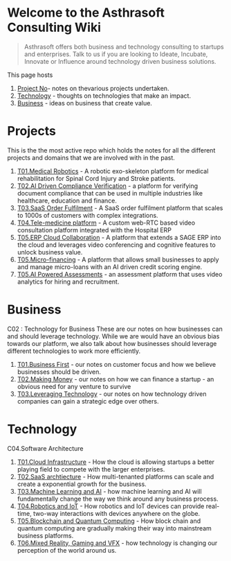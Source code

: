 # Welcome to the Asthrasoft Consulting Wiki

> Asthrasoft offers both business and technology consulting to startups and enterprises. Talk to us if you are looking to Ideate, Incubate, Innovate or Influence around technology driven business solutions.

This page hosts

 1. [Project No](#projects)- notes on thevarious projects undertaken.
 2. [Technology](#technology) - thoughts on technologies that make an impact.
 3. [Business](#business) - ideas on business that create value.

# Projects
This is the the most active repo which holds the notes for all the different projects and domains that we are involved with in the past. 
 1. [T01.Medical Robotics](C01/T01/P000.Cover) - A robotic exo-skeleton platform for medical rehabilitation for Spinal Cord Injury and Stroke patients.
 2. [T02.AI Driven Compliance Verification](C01/T02/P000.Cover) - a platform for verifying document compliance that can be used in multiple industries like healthcare, education and finance.
 3. [T03.SaaS Order Fulfilment](C01/T03/P000.Cover) - A SaaS order fulfilment platform that scales to 1000s of customers with complex integrations.
 4. [T04.Tele-medicine platform](C01/T03/P000.Cover) - A custom web-RTC based video consultation platform integrated with the Hospital ERP
 5. [T05.ERP Cloud Collaboration](C01/T03/P000.Cover) - A platform that extends a SAGE ERP into the cloud and leverages video conferencing and cognitive features to unlock business value.
 6. [T05.Micro-financing](C01/T03/P000.Cover) - A platform that allows small businesses to apply and manage micro-loans with an AI driven credit scoring engine.
 7. [T05.AI Powered Assessments](C01/T03/P000.Cover) - an assessment platform that uses video analytics for hiring and recruitment.
 
# Business
 C02 : Technology for Business
These are our notes on how businesses can and should leverage technology. While we are would have an obvious bias towards our platform, we also talk about how businesses should leverage different technologies to work more efficiently.
 1. [T01.Business First](C02/T01/P000.Cover) - our notes on customer focus and how we believe businesses should be driven.
 2. [T02.Making Money](C02/T02/P000.Cover) - our notes on how we can finance a startup - an obvious need for any venture to survive
 3. [T03.Leveraging Technology](C02/T03/P000.Cover) - our notes on how technology driven companies can gain a strategic edge over others.

# Technology
C04.Software Architecture
 1. [T01.Cloud Infrastructure](C02/T01/P000.Cover) - How the cloud is allowing startups a better playing field to compete with the larger enterprises.
 2. [T02.SaaS archtiecture](C02/T02/P000.Cover) - How multi-tenanted platforms can scale and create a exponential growth for the business.
 3. [T03.Machine Learning and AI](C02/T03/P000.Cover) - how machine learning and AI will fundamentally change the way we think around any business process.
 4. [T04.Robotics and IoT](C02/T04/P000.Cover) - How robotics and IoT devices can provide real-time, two-way interactions with devices anywhere on the globe.
 5. [T05.Blockchain and Quantum Computing](C02/T05/P000.Cover) - How block chain and quantum computing are gradually making their way into mainstream business platforms.
 6. [T06.Mixed Reality, Gaming and VFX](C02/T06/P000.Cover) - how technology is changing our perception of the world around us.
<!--stackedit_data:
eyJoaXN0b3J5IjpbLTE1MDcyODgzMjJdfQ==
-->